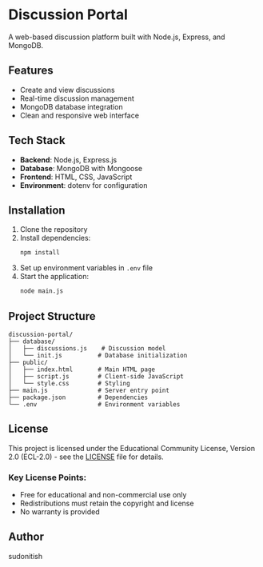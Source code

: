 # Discussion Portal

A web-based discussion platform built with Node.js, Express, and MongoDB.

## Features

- Create and view discussions
- Real-time discussion management
- MongoDB database integration
- Clean and responsive web interface

## Tech Stack

- **Backend**: Node.js, Express.js
- **Database**: MongoDB with Mongoose
- **Frontend**: HTML, CSS, JavaScript
- **Environment**: dotenv for configuration

## Installation

1. Clone the repository
2. Install dependencies:
   ```bash
   npm install
   ```
3. Set up environment variables in `.env` file
4. Start the application:
   ```bash
   node main.js
   ```

## Project Structure

```
discussion-portal/
├── database/
│   ├── discussions.js    # Discussion model
│   └── init.js          # Database initialization
├── public/
│   ├── index.html       # Main HTML page
│   ├── script.js        # Client-side JavaScript
│   └── style.css        # Styling
├── main.js              # Server entry point
├── package.json         # Dependencies
└── .env                 # Environment variables
```

## License

This project is licensed under the Educational Community License, Version 2.0 (ECL-2.0) - see the [LICENSE](LICENSE) file for details.

### Key License Points:

- Free for educational and non-commercial use only
- Redistributions must retain the copyright and license
- No warranty is provided

## Author

sudonitish